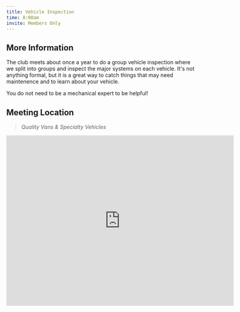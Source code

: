 ```yaml
---
title: Vehicle Inspection
time: 8:00am
invite: Members Only
---
```


## More Information

The club meets about once a year to do a group vehicle inspection where we
split into groups and inspect the major systems on each vehicle. It's not
anything formal, but it is a great way to catch things that may need maintenence
and to learn about your vehicle.

You do not need to be a mechanical expert to be helpful!

## Meeting Location

> _Quality Vans & Specialty Vehicles_

<iframe src="https://www.google.com/maps/embed?pb=!1m18!1m12!1m3!1d6107.257540867423!2d-111.97480404649485!3d33.42309169148413!2m3!1f0!2f0!3f0!3m2!1i1024!2i768!4f13.1!3m3!1m2!1s0x872b086928647b3b%3A0x6603d0a3aa41f23!2sQuality%20Vans%20%26%20Specialty%20Vehicles!5e0!3m2!1sen!2sus!4v1750968723269!5m2!1sen!2sus" width="600" height="450" style="border:0;" allowfullscreen="" loading="lazy" referrerpolicy="no-referrer-when-downgrade"></iframe>
